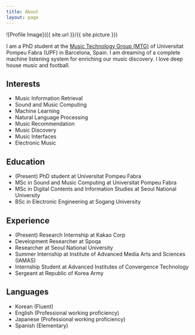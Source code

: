 ```yaml
---
title: About
layout: page
---
```

![Profile Image]({{ site.url }}/{{ site.picture }})

<p>I am a PhD student at the <a href="http://mtg.upf.edu/research/labs/asp-lab">Music Technology Group (MTG)</a> of Universitat Pompeu Fabra (UPF) in Barcelona, Spain. I am dreaming of a complete machine listening system for enriching our music discovery. I love deep house music and football.</p>


<h2>Interests</h2>

<ul>
	<li>Music Information Retrieval</li>
	<li>Sound and Music Computing</li>
	<li>Machine Learning</li>
	<li>Natural Language Processing</li>
	<li>Music Recommendation</li>
	<li>Music Discovery</li>
	<li>Music Interfaces</li>
	<li>Electronic Music</li>
</ul>



<h2>Education</h2>

<ul>
	<li>(Present) PhD student at Universitat Pompeu Fabra</li>
	<li>MSc in Sound and Music Computing at Universitat Pompeu Fabra</li>
	<li>MSc in Digital Contents and Information Studies at Seoul National University</li>
	<li>BSc in Electronic Engineering at Sogang University</li>
</ul>


<h2>Experience</h2>

<ul>
	<li>(Present) Research Internship at Kakao Corp</li>
	<li>Development Researcher at Spoqa</li>
	<li>Researcher at Seoul National University</li>
	<li>Summer Internship at Institute of Advanced Media Arts and Sciences (IAMAS)</li>
	<li>Internship Student at Advanced Institutes of Convergence Technology</li>
	<li>Sergeant at Republic of Korea Army</li>
</ul>


<h2>Languages</h2>
<ul>
	<li>Korean	(Fluent)</li>
	<li>English	(Professional working proficiency)</li>
	<li>Japanese	(Professional working proficiency)</li>
	<li>Spanish	(Elementary)</li>
</ul>


